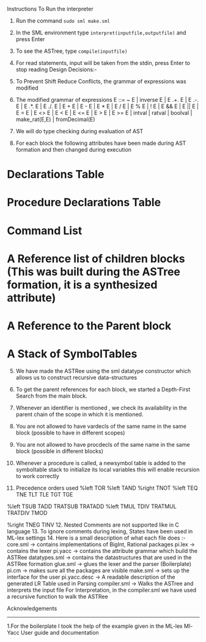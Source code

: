Instructions To Run the interpreter
1. Run the command `sudo sml make.sml`
2. In the SML environment type `interpret(inputfile,outputfile)` and press Enter
3. To see the ASTree, type `compile(inputfile)`
3. For read statements, input will be taken from the stdin, press Enter to stop reading
Design Decisions:-
1. To Prevent Shift Reduce Conflicts, the grammar of expressions was modified
2. The modified grammar of expressions
E ::= ~ E
    | inverse E
    | E .+. E
    | E .-. E
    | E .*. E
    | E ./. E
    | E + E
    | E - E
    | E * E
    | E / E
    | E % E
    | ! E
    | E && E
    | E || E
    | E = E
    | E <> E
    | E < E
    | E <= E
    | E > E
    | E >= E
    | intval
    | ratval
    | boolval
    | make_rat(E,E)
    | fromDecimal(E)
    
3. We will do type checking during evaluation of AST
4. For each block the following attributes have been made during AST formation and then changed during execution
# Declarations Table
# Procedure Declarations Table
# Command List
# A Reference list of children blocks (This was built during the ASTree formation, it is a synthesized attribute)
# A Reference to the Parent block
# A Stack of SymbolTables
5. We have made the ASTRee using the sml datatype constructor which allows us to construct recursive data-structures
6. To get the parent references for each block, we started a Depth-First Search from the main block.
7. Whenever an identifier is mentioned , we check its availability in the parent chain of the scope in which it is mentioned.
8. You are not allowed to have vardecls of the same name in the same block (possible to have in different scopes) 
9. You are not allowed to have procdecls of the same name in the same block (possible in different blocks)
10. Whenever a procedure is called, a newsymbol table is added to the symboltable stack to initialize its local variables this will enable recursion to work correctly

11. Precedence orders used 
%left TOR 
%left TAND
%right TNOT
%left TEQ TNE  TLT  TLE  TGT  TGE

%left TSUB TADD TRATSUB TRATADD
%left TMUL TDIV TRATMUL TRATDIV TMOD

 

%right TNEG TINV
12. Nested Comments are not supported like in C language
13. To ignore comments during lexing, States have been used in ML-lex settings
14. Here is a small description of what each file does :-
    core.sml -> contains implementations of BigInt, Rational packages
    pi.lex -> contains the lexer
    pi.yacc -> contains the attribute grammar which build the ASTRee
    datatypes.sml -> contains the datastructures that are used in the ASTRee formation
    glue.sml -> glues the lexer and the parser (Boilerplate)
    pi.cm -> makes sure all the packages are visible
    make.sml -> sets up the interface for the user
    pi.yacc.desc -> A readable description of the generated LR Table used in Parsing
    compiler.sml -> Walks the ASTree and interprets the input file 
    For Interpretation, in the compiler.sml we have used a recursive function to walk the ASTRee

Acknowledgements
________________
1.For the boilerplate I took the help of the example given in the ML-lex Ml-Yacc User guide and documentation
